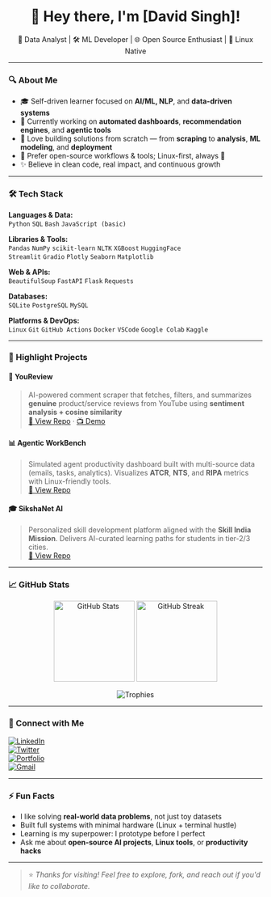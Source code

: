 <h1 align="center">👋 Hey there, I'm [David Singh]!</h1>
<p align="center">🧠 Data Analyst | 🛠️ ML Developer | 🌐 Open Source Enthusiast | 🐧 Linux Native</p>

---

### 🔍 About Me

- 🎓 Self-driven learner focused on **AI/ML, NLP**, and **data-driven systems**
- 💼 Currently working on **automated dashboards**, **recommendation engines**, and **agentic tools**
- 🧠 Love building solutions from scratch — from **scraping** to **analysis**, **ML modeling**, and **deployment**
- 🐧 Prefer open-source workflows & tools; Linux-first, always 💙
- ✨ Believe in clean code, real impact, and continuous growth

---

### 🛠️ Tech Stack

**Languages & Data:**  
`Python` `SQL` `Bash` `JavaScript (basic)`  

**Libraries & Tools:**  
`Pandas` `NumPy` `scikit-learn` `NLTK` `XGBoost` `HuggingFace`  
`Streamlit` `Gradio` `Plotly` `Seaborn` `Matplotlib`  

**Web & APIs:**  
`BeautifulSoup` `FastAPI` `Flask` `Requests`  

**Databases:**  
`SQLite` `PostgreSQL` `MySQL`  

**Platforms & DevOps:**  
`Linux` `Git` `GitHub Actions` `Docker` `VSCode` `Google Colab` `Kaggle`

---

### 📌 Highlight Projects

#### 🎥 **YouReview**
> AI-powered comment scraper that fetches, filters, and summarizes **genuine** product/service reviews from YouTube using **sentiment analysis + cosine similarity**  
[🔗 View Repo](https://github.com/D-S007/YouReview) · [📺 Demo](#)

#### 📊 **Agentic WorkBench**
> Simulated agent productivity dashboard built with multi-source data (emails, tasks, analytics). Visualizes **ATCR**, **NTS**, and **RIPA** metrics with Linux-friendly tools.  
[🔗 View Repo](https://github.com/D-S007/FlowForge_AI)

#### 🎓 **SikshaNet AI**
> Personalized skill development platform aligned with the **Skill India Mission**. Delivers AI-curated learning paths for students in tier-2/3 cities.  
[🔗 View Repo](#)

---

### 📈 GitHub Stats

<p align="center">
  <img src="https://github-readme-stats.vercel.app/api?username=D-S007&show_icons=true&theme=radical" alt="GitHub Stats" height="160"/>
  <img src="https://github-readme-streak-stats.herokuapp.com/?user=D-S007&theme=radical" alt="GitHub Streak" height="160"/>
</p>

<p align="center">
  <img src="https://github-profile-trophy.vercel.app/?username=D-S007&theme=radical&margin-w=10&no-frame=true" alt="Trophies">
</p>

---

### 🔗 Connect with Me

[![LinkedIn](https://img.shields.io/badge/LinkedIn-blue?logo=linkedin&style=for-the-badge)](https://www.linkedin.com/in/david-singh-96830324a/)  
[![Twitter](https://img.shields.io/badge/Twitter-1DA1F2?logo=twitter&style=for-the-badge)](https://x.com/Davidsingh001)  
[![Portfolio](https://img.shields.io/badge/Portfolio-000?style=for-the-badge&logo=vercel&logoColor=white)](https://linktr.ee/david_singh)  
[![Gmail](https://img.shields.io/badge/Gmail-D14836?style=for-the-badge&logo=gmail&logoColor=white)](mailto:singhdavid036@gmail.com)

---

### ⚡ Fun Facts

- I like solving **real-world data problems**, not just toy datasets
- Built full systems with minimal hardware (Linux + terminal hustle)
- Learning is my superpower: I prototype before I perfect
- Ask me about **open-source AI projects**, **Linux tools**, or **productivity hacks**

---

> ⭐ _Thanks for visiting! Feel free to explore, fork, and reach out if you'd like to collaborate._

